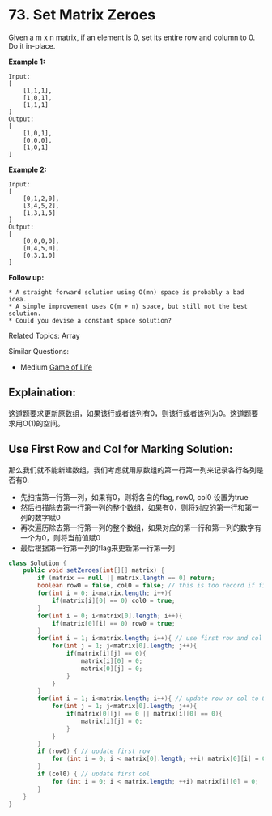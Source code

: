 # 73. Set Matrix Zeroes

Given a m x n matrix, if an element is 0, set its entire row and column to 0. Do it in-place.

**Example 1:**

    Input: 
    [
        [1,1,1],
        [1,0,1],
        [1,1,1]
    ]
    Output: 
    [
        [1,0,1],
        [0,0,0],
        [1,0,1]
    ]

**Example 2:**

    Input: 
    [
        [0,1,2,0],
        [3,4,5,2],
        [1,3,1,5]
    ]
    Output: 
    [
        [0,0,0,0],
        [0,4,5,0],
        [0,3,1,0]
    ]

**Follow up:**

    * A straight forward solution using O(mn) space is probably a bad idea.
    * A simple improvement uses O(m + n) space, but still not the best solution.
    * Could you devise a constant space solution?

Related Topics: Array

Similar Questions: 
* Medium [Game of Life](https://leetcode.com/problems/game-of-life/)

## Explaination: 
这道题要求更新原数组，如果该行或者该列有0，则该行或者该列为0。这道题要求用O(1)的空间。

## Use First Row and Col for Marking Solution: 
那么我们就不能新建数组，我们考虑就用原数组的第一行第一列来记录各行各列是否有0.
* 先扫描第一行第一列，如果有0，则将各自的flag, row0, col0 设置为true
* 然后扫描除去第一行第一列的整个数组，如果有0，则将对应的第一行和第一列的数字赋0
* 再次遍历除去第一行第一列的整个数组，如果对应的第一行和第一列的数字有一个为0，则将当前值赋0
* 最后根据第一行第一列的flag来更新第一行第一列

```java
class Solution {
    public void setZeroes(int[][] matrix) {
        if (matrix == null || matrix.length == 0) return;
        boolean row0 = false, col0 = false; // this is too record if first row or col should be 0
        for(int i = 0; i<matrix.length; i++){
            if(matrix[i][0] == 0) col0 = true;
        }
        for(int i = 0; i<matrix[0].length; i++){
            if(matrix[0][i] == 0) row0 = true;
        }
        for(int i = 1; i<matrix.length; i++){ // use first row and col to mark if this row or col should be 0
            for(int j = 1; j<matrix[0].length; j++){
                if(matrix[i][j] == 0){
                    matrix[i][0] = 0;
                    matrix[0][j] = 0;
                }
            }
        }
        for(int i = 1; i<matrix.length; i++){ // update row or col to 0
            for(int j = 1; j<matrix[0].length; j++){
                if(matrix[0][j] == 0 || matrix[i][0] == 0){
                    matrix[i][j] = 0;
                }
            }
        }
        if (row0) { // update first row
            for (int i = 0; i < matrix[0].length; ++i) matrix[0][i] = 0;
        }
        if (col0) { // update first col
            for (int i = 0; i < matrix.length; ++i) matrix[i][0] = 0;
        }
    }
}
```